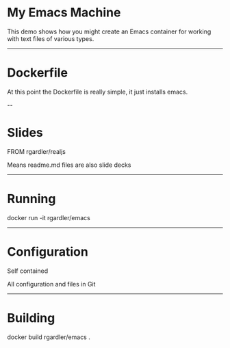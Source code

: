 # My Emacs Machine

This demo shows how you might create an Emacs container for working
with text files of various types.

---

# Dockerfile

At this point the Dockerfile is really simple, it just installs emacs.

--

# Slides

FROM rgardler/realjs

Means readme.md files are also slide decks

---

# Running

docker run -it rgardler/emacs

---

# Configuration

Self contained

All configuration and files in Git

---

# Building

docker build rgardler/emacs .
